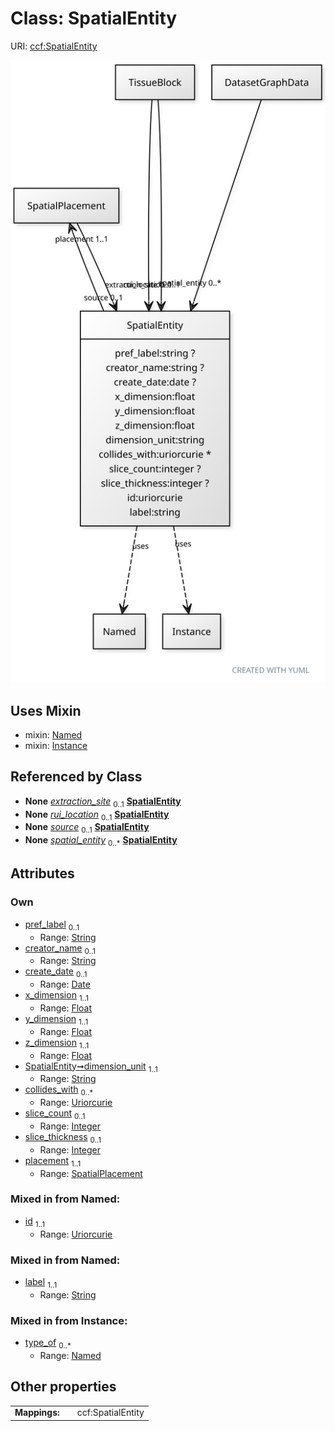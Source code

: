
# Class: SpatialEntity



URI: [ccf:SpatialEntity](http://purl.org/ccf/SpatialEntity)


[![img](images/SpatialEntity.svg)](images/SpatialEntity.svg)

## Uses Mixin

 *  mixin: [Named](Named.md)
 *  mixin: [Instance](Instance.md)

## Referenced by Class

 *  **None** *[extraction_site](extraction_site.md)*  <sub>0..1</sub>  **[SpatialEntity](SpatialEntity.md)**
 *  **None** *[rui_location](rui_location.md)*  <sub>0..1</sub>  **[SpatialEntity](SpatialEntity.md)**
 *  **None** *[source](source.md)*  <sub>0..1</sub>  **[SpatialEntity](SpatialEntity.md)**
 *  **None** *[spatial_entity](spatial_entity.md)*  <sub>0..\*</sub>  **[SpatialEntity](SpatialEntity.md)**

## Attributes


### Own

 * [pref_label](pref_label.md)  <sub>0..1</sub>
     * Range: [String](types/String.md)
 * [creator_name](creator_name.md)  <sub>0..1</sub>
     * Range: [String](types/String.md)
 * [create_date](create_date.md)  <sub>0..1</sub>
     * Range: [Date](types/Date.md)
 * [x_dimension](x_dimension.md)  <sub>1..1</sub>
     * Range: [Float](types/Float.md)
 * [y_dimension](y_dimension.md)  <sub>1..1</sub>
     * Range: [Float](types/Float.md)
 * [z_dimension](z_dimension.md)  <sub>1..1</sub>
     * Range: [Float](types/Float.md)
 * [SpatialEntity➞dimension_unit](SpatialEntity_dimension_unit.md)  <sub>1..1</sub>
     * Range: [String](types/String.md)
 * [collides_with](collides_with.md)  <sub>0..\*</sub>
     * Range: [Uriorcurie](types/Uriorcurie.md)
 * [slice_count](slice_count.md)  <sub>0..1</sub>
     * Range: [Integer](types/Integer.md)
 * [slice_thickness](slice_thickness.md)  <sub>0..1</sub>
     * Range: [Integer](types/Integer.md)
 * [placement](placement.md)  <sub>1..1</sub>
     * Range: [SpatialPlacement](SpatialPlacement.md)

### Mixed in from Named:

 * [id](id.md)  <sub>1..1</sub>
     * Range: [Uriorcurie](types/Uriorcurie.md)

### Mixed in from Named:

 * [label](label.md)  <sub>1..1</sub>
     * Range: [String](types/String.md)

### Mixed in from Instance:

 * [type_of](type_of.md)  <sub>0..\*</sub>
     * Range: [Named](Named.md)

## Other properties

|  |  |  |
| --- | --- | --- |
| **Mappings:** | | ccf:SpatialEntity |